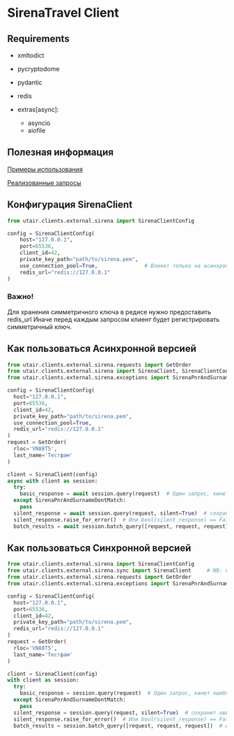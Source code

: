 # SirenaTravel Client

## Requirements
- xmltodict
- pycryptodome
- pydantic
- redis

- extras[async]: 
  - asyncio 
  - aiofile

## Полезная информация
[Примеры использования](examples)

[Реализованные запросы](utair/clients/external/sirena/requests)


## Конфигурация SirenaClient

```python
from utair.clients.external.sirena import SirenaClientConfig

config = SirenaClientConfig(
    host="127.0.0.1",
    port=65536,
    client_id=42,
    private_key_path="path/to/sirena.pem",
    use_connection_pool=True,               # Влияет только на асинхронный клиент
    redis_url="redis://127.0.0.1"
)


```
### Важно!
Для хранения симметричного ключа в редисе нужно предоставить redis_url 
Иначе перед каждым запросом клиент будет регистрировать симметричный ключ.

## Как пользоваться Асинхронной версией

```python
from utair.clients.external.sirena.requests import GetOrder
from utair.clients.external.sirena import SirenaClient, SirenaClientConfig
from utair.clients.external.sirena.exceptions import SirenaPnrAndSurnameDontMatch

config = SirenaClientConfig(
  host="127.0.0.1",
  port=65536,
  client_id=42,
  private_key_path="path/to/sirena.pem",
  use_connection_pool=True,
  redis_url="redis://127.0.0.1"
)
request = GetOrder(
  rloc='VN88T5',
  last_name='Тестфам'
)

client = SirenaClient(config)
async with client as session:
  try:
    basic_response = await session.query(request)  # Один запрос, кинет ошибку если будет
  except SirenaPnrAndSurnameDontMatch:
    pass
  silent_response = await session.query(request, silent=True)  # сохранит ошибку в ответ
  silent_response.raise_for_error()  # Или bool(silent_response) == False
  batch_results = await session.batch_query([request, request, request])  # Асинхронный запрос пачкой

```

## Как пользоваться Синхронной версией

```python
from utair.clients.external.sirena import SirenaClientConfig
from utair.clients.external.sirena.sync import SirenaClient     # NB: Синхронный клиент лежит отдельно
from utair.clients.external.sirena.requests import GetOrder
from utair.clients.external.sirena.exceptions import SirenaPnrAndSurnameDontMatch

config = SirenaClientConfig(
  host="127.0.0.1",
  port=65536,
  client_id=42,
  private_key_path="path/to/sirena.pem",
  redis_url="redis://127.0.0.1"
)
request = GetOrder(
  rloc='VN88T5',
  last_name='Тестфам'
)

client = SirenaClient(config)
with client as session:
  try:
    basic_response = session.query(request)  # Один запрос, кинет ошибку если будет
  except SirenaPnrAndSurnameDontMatch:
    pass
  silent_response = session.query(request, silent=True)  # сохранит ошибку в ответ
  silent_response.raise_for_error()  # Или bool(silent_response) == False
  batch_results = session.batch_query([request, request, request])  # Асинхронный запрос пачкой

```
